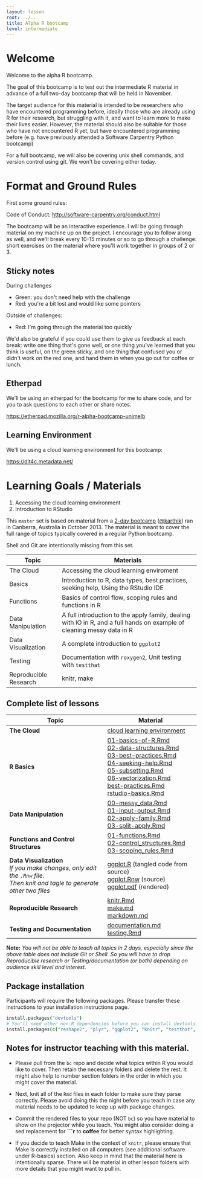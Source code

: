 ```yaml
---
layout: lesson
root: ../..
title: Alpha R bootcamp
level: intermediate
---
```


# Welcome

Welcome to the alpha R bootcamp.

The goal of this bootcamp is to test out the intermediate R material in advance of a full two-day bootcamp
that will be held in November.
 
The target audience for this material is intended to be researchers who have encountered programming before,
ideally those who are already using R for their research, but struggling with it, and want to learn more to
make their lives easier. However, the material should also be suitable for those who have not encountered R
yet, but have encountered programming before (e.g. have previously attended a Software Carpentry Python bootcamp)

For a full bootcamp, we will also be covering unix shell commands, and version control using git. We won't be
covering either today.

# Format and Ground Rules

First some ground rules:

Code of Conduct: http://software-carpentry.org/conduct.html

The bootcamp will be an interactive experience. I will be going through material
on my machine up on the project. I encourage you to follow along as well, and we'll break
every 10-15 minutes or so to go through a challenge: short exercises on the material where
you'll work together in groups of 2 or 3.

## Sticky notes

During challenges
 
  - Green: you don't need help with the challenge
  - Red: you're a bit lost and would like some pointers

Outside of challenges:

  - Red: I'm going through the material too quickly

We'd also be grateful if you could use them to give us feedback at each break: write one thing that's gone well, or one thing you've learned that you think is useful, on the green sticky, and one thing that confused you or didn't work on the red one, and hand them in when you go out for coffee or lunch.

## Etherpad

We'll be using an etherpad for the bootcamp for me to share code, and for you to
ask questions to each other or share notes.

https://etherpad.mozilla.org/r-alpha-bootcamp-unimelb

## Learning Environment

We'll be using a cloud learning environment for this bootcamp:

https://dit4c.metadata.net/

# Learning Goals / Materials

1. Accessing the cloud learning environment
2. Introduction to RStudio



This `master` set is based on material from a [2-day bootcamp](https://github.com/swcarpentry/2013-10-09-canberra) ([@karthik](https://github.com/karthik)) ran in Canberra, Australia in October 2013. The material is meant to cover the full range of topics typically covered in a regular Python bootcamp. 

Shell and Git are intentionally missing from this set. 

| Topic | Materials |
| ------ | -------- |
| The Cloud | Accessing the cloud learning enviroment |
| Basics | Introduction to R, data types, best practices, seeking help, Using the RStudio IDE |
| Functions | Basics of control flow, scoping rules and functions in R |
| Data Manipulation | A full introduction to the apply family, dealing with IO in R, and a full hands on example of cleaning messy data in R |
| Data Visualization | A complete introduction to `ggplot2` |
| Testing | Documentation with `roxygen2`, Unit testing with `testthat`|
| Reproducible Research | knitr, make |

## Complete list of lessons
| Topic | Material |
| ----  | ------  |
| __The Cloud__ | [cloud learning environment](dit4c.metadata.net) |
| __R Basics__ | [01-basics-of-R.Rmd](R-basics/01-basics-of-R.Rmd) <br> [02-data-structures.Rmd](R-basics/02-data-structures.Rmd) <br> [03-best-practices.Rmd](R-basics/03-best-practices.Rmd) <br> [04-seeking-help.Rmd](R-basics/04-seeking-help.Rmd) <br> [05-subsetting.Rmd](R-basics/05-subsetting.Rmd) <br> [06-vectorization.Rmd](R-basics/06-vectorization.Rmd) <br> [best-practices.Rmd](R-basics/best-practices.Rmd) <br> [rstudio-basics.Rmd](R-basics/rstudio-basics.Rmd) |
| __Data Manipulation__ | [00-messy_data.Rmd](data-manipulation/00-messy_data.Rmd) <br> [01-input-output.Rmd](data-manipulation/01-input-output.Rmd) <br> [02-apply-family.Rmd](data-manipulation/02-apply-family.Rmd) <br> [03-split-apply.Rmd](data-manipulation/03-split-apply.Rmd) <br>  |
| __Functions and Control Structures__ |  [01-functions.Rmd](functions/01-functions.Rmd) <br> [02-control_structures.Rmd](functions/02-control_structures.Rmd) <br> [03-scoping_rules.Rmd](functions/03-scoping_rules.Rmd) <br>  |
| __Data Visualization__ <br> _If you make changes, only edit the `.Rnw` file. <br>Then knit and tagle to generate other two files_ |  [ggplot.R](data-visualization/ggplot.R) (tangled code from source)  <br> [ggplot.Rnw](data-visualization/ggplot.Rnw) (source) <br> [ggplot.pdf](data-visualization/ggplot.pdf) (rendered) <br>  |
| __Reproducible Research__ |  [knitr.Rmd](reproducible-research/knitr.md) <br> [make.md](reproducible-research/make.md) <br> [markdown.md](reproducible-research/markdown.md) <br>  |
| __Testing and Documentation__ | [documentation.md](testing-documentation/documentation.md) <br> [testing.Rmd](testing-documentation/testing.Rmd) <br>   |

__Note:__ _You will not be able to teach all topics in 2 days, especially since the above table does not include Git or Shell. So you will have to drop Reproducible research or Testing/documentation (or both) depending on audience skill level and interest._


## Package installation

Participants will require the following packages. Please transfer these instructions to your installation instructions page.

```coffee
install.packages("devtools")
# You'll need other non-R dependencies before you can install devtools. Please see the additional_software.md page for more instructions.
install.packages(c("reshape2", "plyr", "ggplot2", "knitr", "testthat", "assertthat", "stringr", "pander"))
```

## Notes for instructor teaching with this material.

* Please pull from the `bc` repo and decide what topics within R you would like to cover. Then retain the necessary folders and delete the rest. It might also help to number section folders in the order in which you might cover the material.

* Next, knit all of the `Rmd` files in each folder to make sure they parse correctly. Please avoid doing this the night before you teach in case any material needs to be updated to keep up with package changes.

* Commit the rendered files to your repo (NOT `bc`) so you have material to show on the projector while you teach. You might also consider doing a sed replacement for **```r** to  **coffee** for better syntax highlighting. 

* If you decide to teach Make in the context of `knitr`, please ensure that Make is correctly installed on all computers (see additional software under R-basics) section. Also keep in mind that the material here is intentionally sparse. There will be material in other lesson folders with more details that you might want to pull in.

